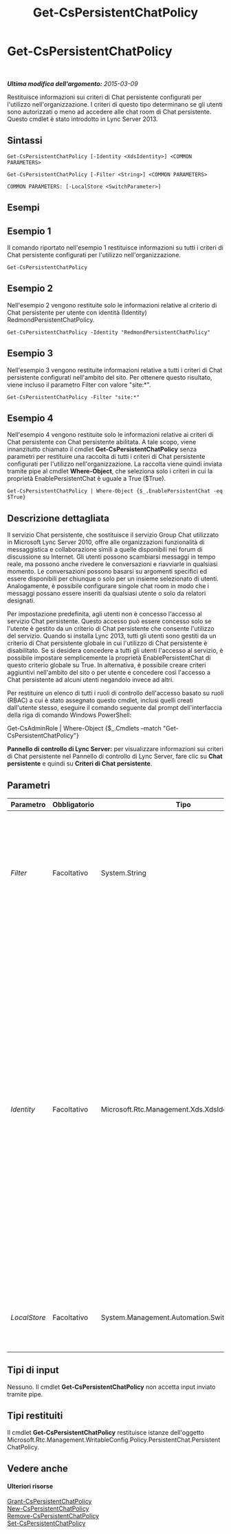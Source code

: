 ﻿---
title: Get-CsPersistentChatPolicy
TOCTitle: Get-CsPersistentChatPolicy
ms:assetid: 0f33d177-dec6-44a3-a9ef-dd39029a4ddd
ms:mtpsurl: https://technet.microsoft.com/it-it/library/JJ204673(v=OCS.15)
ms:contentKeyID: 49299696
ms.date: 08/24/2015
mtps_version: v=OCS.15
ms.translationtype: HT
---

# Get-CsPersistentChatPolicy

 

_**Ultima modifica dell'argomento:** 2015-03-09_

Restituisce informazioni sui criteri di Chat persistente configurati per l'utilizzo nell'organizzazione. I criteri di questo tipo determinano se gli utenti sono autorizzati o meno ad accedere alle chat room di Chat persistente. Questo cmdlet è stato introdotto in Lync Server 2013.

## Sintassi

    Get-CsPersistentChatPolicy [-Identity <XdsIdentity>] <COMMON PARAMETERS>

    Get-CsPersistentChatPolicy [-Filter <String>] <COMMON PARAMETERS>

    COMMON PARAMETERS: [-LocalStore <SwitchParameter>]

## Esempi

## Esempio 1

Il comando riportato nell'esempio 1 restituisce informazioni su tutti i criteri di Chat persistente configurati per l'utilizzo nell'organizzazione.

    Get-CsPersistentChatPolicy

## Esempio 2

Nell'esempio 2 vengono restituite solo le informazioni relative al criterio di Chat persistente per utente con identità (Identity) RedmondPersistentChatPolicy.

    Get-CsPersistentChatPolicy -Identity "RedmondPersistentChatPolicy"

## Esempio 3

Nell'esempio 3 vengono restituite informazioni relative a tutti i criteri di Chat persistente configurati nell'ambito del sito. Per ottenere questo risultato, viene incluso il parametro Filter con valore "site:\*".

    Get-CsPersistentChatPolicy -Filter "site:*"

## Esempio 4

Nell'esempio 4 vengono restituite solo le informazioni relative ai criteri di Chat persistente con Chat persistente abilitata. A tale scopo, viene innanzitutto chiamato il cmdlet **Get-CsPersistentChatPolicy** senza parametri per restituire una raccolta di tutti i criteri di Chat persistente configurati per l'utilizzo nell'organizzazione. La raccolta viene quindi inviata tramite pipe al cmdlet **Where-Object**, che seleziona solo i criteri in cui la proprietà EnablePersistentChat è uguale a True ($True).

    Get-CsPersistentChatPolicy | Where-Object {$_.EnablePersistentChat -eq $True}

## Descrizione dettagliata

Il servizio Chat persistente, che sostituisce il servizio Group Chat utilizzato in Microsoft Lync Server 2010, offre alle organizzazioni funzionalità di messaggistica e collaborazione simili a quelle disponibili nei forum di discussione su Internet. Gli utenti possono scambiarsi messaggi in tempo reale, ma possono anche rivedere le conversazioni e riavviarle in qualsiasi momento. Le conversazioni possono basarsi su argomenti specifici ed essere disponibili per chiunque o solo per un insieme selezionato di utenti. Analogamente, è possibile configurare singole chat room in modo che i messaggi possano essere inseriti da qualsiasi utente o solo da relatori designati.

Per impostazione predefinita, agli utenti non è concesso l'accesso al servizio Chat persistente. Questo accesso può essere concesso solo se l'utente è gestito da un criterio di Chat persistente che consente l'utilizzo del servizio. Quando si installa Lync 2013, tutti gli utenti sono gestiti da un criterio di Chat persistente globale in cui l'utilizzo di Chat persistente è disabilitato. Se si desidera concedere a tutti gli utenti l'accesso al servizio, è possibile impostare semplicemente la proprietà EnablePersistentChat di questo criterio globale su True. In alternativa, è possibile creare criteri aggiuntivi nell'ambito del sito o per utente e concedere così l'accesso a Chat persistente ad alcuni utenti negandolo invece ad altri.

Per restituire un elenco di tutti i ruoli di controllo dell'accesso basato su ruoli (RBAC) a cui è stato assegnato questo cmdlet, inclusi quelli creati dall'utente stesso, eseguire il comando seguente dal prompt dell'interfaccia della riga di comando Windows PowerShell:

Get-CsAdminRole | Where-Object {$\_.Cmdlets –match "Get-CsPersistentChatPolicy"}

**Pannello di controllo di Lync Server:** per visualizzare informazioni sui criteri di Chat persistente nel Pannello di controllo di Lync Server, fare clic su **Chat persistente** e quindi su **Criteri di Chat persistente**.

## Parametri


<table>
<colgroup>
<col style="width: 25%" />
<col style="width: 25%" />
<col style="width: 25%" />
<col style="width: 25%" />
</colgroup>
<thead>
<tr class="header">
<th>Parametro</th>
<th>Obbligatorio</th>
<th>Tipo</th>
<th>Descrizione</th>
</tr>
</thead>
<tbody>
<tr class="odd">
<td><p><em>Filter</em></p></td>
<td><p>Facoltativo</p></td>
<td><p>System.String</p></td>
<td><p>Consente di utilizzare i caratteri jolly per ricercare i criteri di Chat persistente. Per cercare ad esempio tutti i criteri configurati nell'ambito del sito, utilizzare la sintassi seguente:</p>
<p>-Filter &quot;site:*&quot;</p>
<p>Non è possibile utilizzare i parametri Filter e Identity nello stesso comando.</p></td>
</tr>
<tr class="even">
<td><p><em>Identity</em></p></td>
<td><p>Facoltativo</p></td>
<td><p>Microsoft.Rtc.Management.Xds.XdsIdentity</p></td>
<td><p>Identità univoca assegnata al criterio al momento della creazione. I criteri di Chat persistente possono essere assegnati nell'ambito globale, del sito o per utente. Per fare riferimento all'istanza globale, utilizzare la sintassi seguente:</p>
<p>-Identity global</p>
<p>Per ottenere un criterio nell'ambito del sito, utilizzare la sintassi seguente:</p>
<p>-Identity site:Redmond</p>
<p>Per fare riferimento a un criterio nell'ambito per utente, utilizzare la sintassi seguente:</p>
<p>-Identity RedmondPersistentChatPolicy</p>
<p>Non è possibile utilizzare i caratteri jolly, come l'asterisco (*), con il parametro Identity. Per cercare i criteri utilizzando i caratteri jolly, utilizzare il parametro Filter.</p>
<p>Se non si specifica né il parametro Identity né il parametro Filter, il cmdlet <strong>Get-CsPersistentChatPolicy</strong> restituisce informazioni su tutti i criteri di Chat persistente configurati per l'utilizzo nell'organizzazione.</p></td>
</tr>
<tr class="odd">
<td><p><em>LocalStore</em></p></td>
<td><p>Facoltativo</p></td>
<td><p>System.Management.Automation.SwitchParameter</p></td>
<td><p>Recupera i dati dei criteri di Chat persistente dalla replica locale dell'archivio di gestione centrale anziché direttamente dall'archivio di gestione centrale.</p></td>
</tr>
</tbody>
</table>


## Tipi di input

Nessuno. Il cmdlet **Get-CsPersistentChatPolicy** non accetta input inviato tramite pipe.

## Tipi restituiti

Il cmdlet **Get-CsPersistentChatPolicy** restituisce istanze dell'oggetto Microsoft.Rtc.Management.WritableConfig.Policy.PersistentChat.PersistentChatPolicy.

## Vedere anche

#### Ulteriori risorse

[Grant-CsPersistentChatPolicy](grant-cspersistentchatpolicy.md)  
[New-CsPersistentChatPolicy](new-cspersistentchatpolicy.md)  
[Remove-CsPersistentChatPolicy](remove-cspersistentchatpolicy.md)  
[Set-CsPersistentChatPolicy](set-cspersistentchatpolicy.md)

